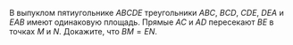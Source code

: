 В выпуклом пятиугольнике $ABCDE$ треугольники  $ABC$, $BCD$, $CDE$, $DEA$  и  $EAB$  имеют одинаковую площадь. Прямые $AC$  и  $AD$  пересекают $BE$ в точках  $M$  и  $N$. Докажите, что  $BM = EN$.